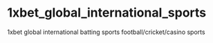 # 1xbet_global_international_sports
 1xbet global international batting sports football/cricket/casino sports 
